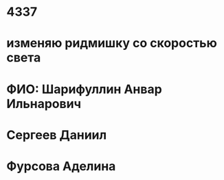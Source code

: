 # 4337
# изменяю ридмишку со скоростью света
# ФИО: Шарифуллин Анвар Ильнарович  
# Сергеев Даниил
# Фурсова Аделина